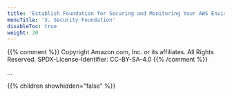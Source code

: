 ```yaml
---
title: 'Establish Foundation for Securing and Monitoring Your AWS Environment'
menuTitle: '3. Security Foundation'
disableToc: true
weight: 30
---
```


{{% comment %}}
Copyright Amazon.com, Inc. or its affiliates. All Rights Reserved.
SPDX-License-Identifier: CC-BY-SA-4.0
{{% /comment %}}

...

{{% children showhidden="false" %}}
